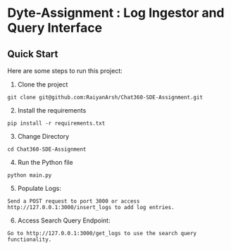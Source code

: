 # Dyte-Assignment : Log Ingestor and Query Interface
## Quick Start

Here are some steps to run this project:

1. Clone the project

```
git clone git@github.com:RaiyanArsh/Chat360-SDE-Assignment.git
```
2. Install the requirements
```
pip install -r requirements.txt
```
3. Change Directory
```
cd Chat360-SDE-Assignment
```
4. Run the Python file
```
python main.py
```
5. Populate Logs:
```
Send a POST request to port 3000 or access http://127.0.0.1:3000/insert_logs to add log entries.
```
6. Access Search Query Endpoint:
```
Go to http://127.0.0.1:3000/get_logs to use the search query functionality.
```

